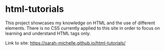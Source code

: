 # html-tutorials

This project showcases my knowledge on HTML and the use of different elements. There is no CSS currently applied to this site in order to focus on learning and understand HTML tags only. 

Link to site: https://sarah-michelle.github.io/html-tutorials/

